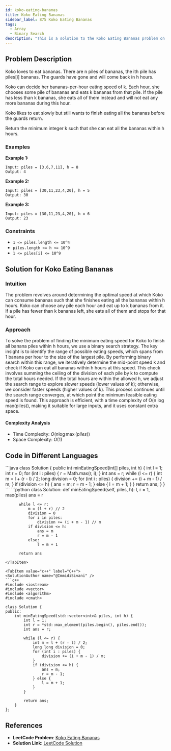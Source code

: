 ```yaml
---
id: koko-eating-bananas
title: Koko Eating Bananas
sidebar_label: 875 Koko Eating Bananas
tags:
  - Array
  - Binary Search
description: "This is a solution to the Koko Eating Bananas problem on LeetCode"
---
```


## Problem Description

Koko loves to eat bananas. There are n piles of bananas, the ith pile has piles[i] bananas. The guards have gone and will come back in h hours.

Koko can decide her bananas-per-hour eating speed of k. Each hour, she chooses some pile of bananas and eats k bananas from that pile. If the pile has less than k bananas, she eats all of them instead and will not eat any more bananas during this hour.

Koko likes to eat slowly but still wants to finish eating all the bananas before the guards return.

Return the minimum integer k such that she can eat all the bananas within h hours.

### Examples

**Example 1:**

```
Input: piles = [3,6,7,11], h = 8
Output: 4
```

**Example 2:**

```
Input: piles = [30,11,23,4,20], h = 5
Output: 30
```

**Example 3:**

```
Input: piles = [30,11,23,4,20], h = 6
Output: 23
```

### Constraints

- `1 <= piles.length <= 10^4`
- `piles.length <= h <= 10^9`
- `1 <= piles[i] <= 10^9`

## Solution for Koko Eating Bananas

### Intuition

The problem revolves around determining the optimal speed at which Koko can consume bananas such that she finishes eating all the bananas within h hours. Koko can choose any pile each hour and eat up to k bananas from it. If a pile has fewer than k bananas left, she eats all of them and stops for that hour.

### Approach

To solve the problem of finding the minimum eating speed for Koko to finish all banana piles within h hours, we use a binary search strategy. The key insight is to identify the range of possible eating speeds, which spans from 1 banana per hour to the size of the largest pile. By performing binary search within this range, we iteratively determine the mid-point speed k and check if Koko can eat all bananas within h hours at this speed. This check involves summing the ceiling of the division of each pile by k to compute the total hours needed. If the total hours are within the allowed h, we adjust the search range to explore slower speeds (lower values of k); otherwise, we consider faster speeds (higher values of k). This process continues until the search range converges, at which point the minimum feasible eating speed is found. This approach is efficient, with a time complexity of O(n log max(piles)), making it suitable for large inputs, and it uses constant extra space.

#### Complexity Analysis

- Time Complexity: $O(n \log \max(piles))$
- Space Complexity: $O(1)$

## Code in Different Languages

<Tabs>
  <TabItem value="Java" label="Java">
  <SolutionAuthor name="@ImmidiSivani" />
  ```java
  class Solution {
      public int minEatingSpeed(int[] piles, int h) {
          int l = 1;
          int r = 0;
          for (int i : piles) {
              r = Math.max(r, i);
          }
          int ans = r;
          while (l <= r) {
              int m = l + (r - l) / 2;
              long division = 0;
              for (int i : piles) {
                  division += (i + m - 1) / m;
              }
              if (division <= h) {
                  ans = m;
                  r = m - 1;
              } else {
                  l = m + 1;
              }
          }
          return ans;
      }
  }
  ```
  </TabItem>
  
  <TabItem value="Python" label="Python">
  <SolutionAuthor name="@ImmidiSivani" />
  ```python
  class Solution:
      def minEatingSpeed(self, piles, h):
          l, r = 1, max(piles)
          ans = r

          while l <= r:
              m = (l + r) // 2
              division = 0
              for i in piles:
                  division += (i + m - 1) // m
              if division <= h:
                  ans = m
                  r = m - 1
              else:
                  l = m + 1

          return ans
  ```
  </TabItem>
  
  <TabItem value="c++" label="C++">
  <SolutionAuthor name="@ImmidiSivani" />
  ```c++
  #include <iostream>
  #include <vector>
  #include <algorithm>
  #include <cmath>

  class Solution {
  public:
      int minEatingSpeed(std::vector<int>& piles, int h) {
          int l = 1;
          int r = *std::max_element(piles.begin(), piles.end());
          int ans = r;

          while (l <= r) {
              int m = l + (r - l) / 2;
              long long division = 0;
              for (int i : piles) {
                  division += (i + m - 1) / m;
              }
              if (division <= h) {
                  ans = m;
                  r = m - 1;
              } else {
                  l = m + 1;
              }
          }

          return ans;
      }
  };
  ```
  </TabItem>
</Tabs>

## References

- **LeetCode Problem**: [Koko Eating Bananas](https://leetcode.com/problems/koko-eating-bananas/)
- **Solution Link**: [LeetCode Solution](https://leetcode.com/problems/koko-eating-bananas/post-solution/?submissionId=1295704443)
